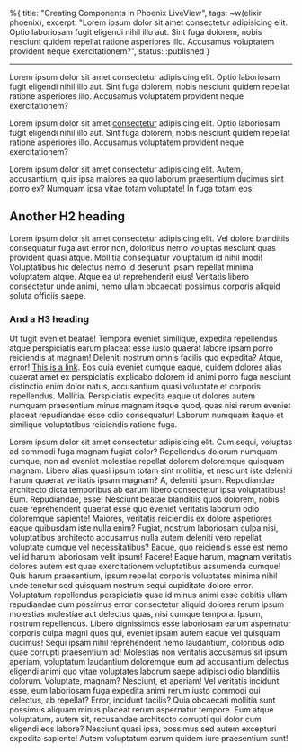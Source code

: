 %{
  title: "Creating Components in Phoenix LiveView",
  tags: ~w(elixir phoenix),
  excerpt: "Lorem ipsum dolor sit amet consectetur adipisicing elit. Optio laboriosam fugit eligendi nihil illo aut. Sint fuga dolorem, nobis nesciunt quidem repellat ratione asperiores illo. Accusamus voluptatem provident neque exercitationem?",
  status: :published
}

---

<p class="lead">
Lorem ipsum dolor sit amet consectetur adipisicing elit. Optio laboriosam fugit eligendi nihil illo aut. Sint fuga dolorem, nobis nesciunt quidem repellat ratione asperiores illo. Accusamus voluptatem provident neque exercitationem?
</p>

Lorem ipsum dolor sit amet [consectetur](#) adipisicing elit. Optio laboriosam fugit eligendi nihil illo aut. Sint fuga dolorem, nobis nesciunt quidem repellat ratione asperiores illo. Accusamus voluptatem provident neque exercitationem?

Lorem ipsum dolor sit amet consectetur adipisicing elit. Autem, accusantium, quis ipsa maiores ea quo laborum praesentium ducimus sint porro ex? Numquam ipsa vitae totam voluptate! In fuga totam eos!

## Another H2 heading

Lorem ipsum dolor sit amet consectetur adipisicing elit. Vel dolore blanditiis consequatur fuga aut error non, doloribus nemo voluptas nesciunt quas provident quasi atque. Mollitia consequatur voluptatum id nihil modi!
Voluptatibus hic delectus nemo id deserunt ipsam repellat minima voluptatem atque. Atque ea ut reprehenderit eius! Veritatis libero consectetur unde animi, nemo ullam obcaecati possimus corporis aliquid soluta officiis saepe.

### And a H3 heading

Ut fugit eveniet beatae! Tempora eveniet similique, expedita repellendus atque perspiciatis earum placeat esse iusto quaerat labore ipsam porro reiciendis at magnam! Deleniti nostrum omnis facilis quo expedita? Atque, error! [This is a link](#).
Eos quia eveniet cumque eaque, quidem dolores alias quaerat amet ex perspiciatis explicabo dolorem id animi porro fuga nesciunt distinctio enim dolor natus, accusantium quasi voluptate et corporis repellendus. Mollitia.
Perspiciatis expedita eaque ut dolores autem numquam praesentium minus magnam itaque quod, quas nisi rerum eveniet placeat repudiandae esse odio consequatur! Laborum numquam itaque et similique voluptatibus reiciendis ratione fuga.

Lorem ipsum dolor sit amet consectetur adipisicing elit. Cum sequi, voluptas ad commodi fuga magnam fugiat dolor? Repellendus dolorum numquam cumque, non ad eveniet molestiae repellat dolorem doloremque quisquam magnam.
Libero alias quasi ipsum totam sint mollitia, et nesciunt iste deleniti harum quaerat veritatis ipsam magnam? A, deleniti ipsum. Repudiandae architecto dicta temporibus ab earum libero consectetur ipsa voluptatibus! Eum.
Repudiandae, esse! Nesciunt beatae blanditiis quos dolorem, nobis quae reprehenderit quaerat esse quo eveniet veritatis laborum odio doloremque sapiente! Maiores, veritatis reiciendis ex dolore asperiores eaque quibusdam iste nulla enim?
Fugiat, nostrum laboriosam culpa nisi, voluptatibus architecto accusamus nulla autem deleniti vero repellat voluptate cumque vel necessitatibus? Eaque, quo reiciendis esse est nemo vel id harum laboriosam velit ipsum! Facere!
Eaque harum, magnam veritatis dolores autem est quae exercitationem voluptatibus assumenda cumque! Quis harum praesentium, ipsum repellat corporis voluptates minima nihil unde tenetur sed quisquam nostrum sequi cupiditate dolore error.
Voluptatum repellendus perspiciatis quae id minus animi esse debitis ullam repudiandae cum possimus error consectetur aliquid dolores rerum ipsum molestias molestiae aut delectus quas, nisi cumque tempora. Ipsum, nostrum repellendus.
Libero dignissimos esse laboriosam earum aspernatur corporis culpa magni quos qui, eveniet ipsam autem eaque vel quisquam ducimus! Sequi ipsam nihil reprehenderit nemo laudantium, doloribus odio quae corrupti praesentium ad!
Molestias non veritatis accusamus sit ipsum aperiam, voluptatum laudantium doloremque eum ad accusantium delectus eligendi animi quo vitae voluptates laborum saepe adipisci odio blanditiis dolorum. Voluptate, magnam? Nesciunt, et aperiam!
Vel veritatis incidunt esse, eum laboriosam fuga expedita animi rerum iusto commodi qui delectus, ab repellat? Error, incidunt facilis? Quia obcaecati mollitia sunt possimus aliquam minus placeat rerum aspernatur tempore.
Eum atque voluptatum, autem sit, recusandae architecto corrupti qui dolor cum eligendi eos labore? Nesciunt quasi ipsa, possimus sed autem excepturi expedita sapiente! Autem voluptatum earum quidem iure praesentium sunt!

